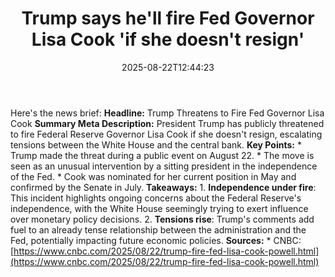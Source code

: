 ﻿---
title: "Trump says he'll fire Fed Governor Lisa Cook 'if she doesn't resign'"
date: "2025-08-22T12:44:23"
category: "Markets"
summary: ""
slug: "trump says hell fire fed governor lisa cook if she doesnt re"
source_urls:
  - "https://www.cnbc.com/2025/08/22/trump-fire-fed-lisa-cook-powell.html"
seo:
  title: "Trump says he'll fire Fed Governor Lisa Cook 'if she doesn't resign' | Hash n Hedge"
  description: ""
  keywords: ["news", "markets", "brief"]
---
Here's the news brief:  **Headline:** Trump Threatens to Fire Fed Governor Lisa Cook  **Summary Meta Description:** President Trump has publicly threatened to fire Federal Reserve Governor Lisa Cook if she doesn't resign, escalating tensions between the White House and the central bank.  **Key Points:**  * Trump made the threat during a public event on August 22. * The move is seen as an unusual intervention by a sitting president in the independence of the Fed. * Cook was nominated for her current position in May and confirmed by the Senate in July.  **Takeaways:**  1. **Independence under fire**: This incident highlights ongoing concerns about the Federal Reserve's independence, with the White House seemingly trying to exert influence over monetary policy decisions. 2. **Tensions rise**: Trump's comments add fuel to an already tense relationship between the administration and the Fed, potentially impacting future economic policies.  **Sources:** * CNBC: [https://www.cnbc.com/2025/08/22/trump-fire-fed-lisa-cook-powell.html](https://www.cnbc.com/2025/08/22/trump-fire-fed-lisa-cook-powell.html) 
